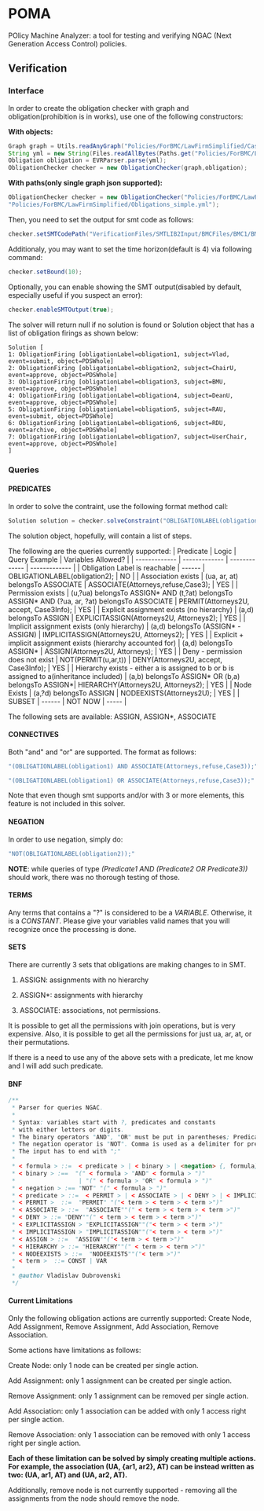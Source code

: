 # POMA
POlicy Machine Analyzer: a tool for testing and verifying NGAC (Next Generation Access Control) policies.  

## Verification

### Interface

In order to create the obligation checker with graph and obligation(prohibition is in works), use one of the following constructors:

**With objects:**

```java
Graph graph = Utils.readAnyGraph("Policies/ForBMC/LawFirmSimplified/CasePolicyUsers.json");
String yml = new String(Files.readAllBytes(Paths.get("Policies/ForBMC/LawFirmSimplified/Obligations_simple.yml")));
Obligation obligation = EVRParser.parse(yml);
ObligationChecker checker = new ObligationChecker(graph,obligation);
```


**With paths(only single graph json supported):**

```java
ObligationChecker checker = new ObligationChecker("Policies/ForBMC/LawFirmSimplified/CasePolicyUsers.json",
"Policies/ForBMC/LawFirmSimplified/Obligations_simple.yml");
```

Then, you need to set the output for smt code as follows: 

```java
checker.setSMTCodePath("VerificationFiles/SMTLIB2Input/BMCFiles/BMC1/BMC");
```

Additionaly, you may want to set the time horizon(default is 4) via following command:
```java
checker.setBound(10);
```

Optionally, you can enable showing the SMT output(disabled by default, especially useful if you suspect an error):
```java
checker.enableSMTOutput(true);
```



The solver will return null if no solution is found or Solution object that has a list of obligation firings as shown below: 

```
Solution [
1: ObligationFiring [obligationLabel=obligation1, subject=Vlad, event=submit, object=PDSWhole]
2: ObligationFiring [obligationLabel=obligation2, subject=ChairU, event=approve, object=PDSWhole]
3: ObligationFiring [obligationLabel=obligation3, subject=BMU, event=approve, object=PDSWhole]
4: ObligationFiring [obligationLabel=obligation4, subject=DeanU, event=approve, object=PDSWhole]
5: ObligationFiring [obligationLabel=obligation5, subject=RAU, event=submit, object=PDSWhole]
6: ObligationFiring [obligationLabel=obligation6, subject=RDU, event=archive, object=PDSWhole]
7: ObligationFiring [obligationLabel=obligation7, subject=UserChair, event=approve, object=PDSWhole]
]
```

### Queries

#### PREDICATES

In order to solve the contraint, use the following format method call: 

```java
Solution solution = checker.solveConstraint("OBLIGATIONLABEL(obligation2);");
```

The solution object, hopefully, will contain a list of steps. 

The following are the queries currently supported: 
| Predicate  | Logic | Query Example | Variables Allowed? |
| ------------- | ------------- | ------------- | ------------- |
| Obligation Label is reachable  | ------ | OBLIGATIONLABEL(obligation2); | NO |
| Association exists  | (ua, ar, at) belongsTo ASSOCIATE | ASSOCIATE(Attorneys,refuse,Case3);  | YES |
| Permission exists  | (u,?ua) belongsTo ASSIGN* AND (t,?at) belongsTo ASSIGN* AND (?ua, ar, ?at) belongsTo ASSOCIATE | PERMIT(Attorneys2U, accept, Case3Info); | YES |
| Explicit assignment exists (no hierarchy)  | (a,d) belongsTo ASSIGN | EXPLICITASSIGN(Attorneys2U, Attorneys2); | YES |
| Implicit assignment exists (only hierarchy)  | (a,d) belongsTo (ASSIGN* - ASSIGN) | IMPLICITASSIGN(Attorneys2U, Attorneys2); | YES |
| Explicit + implicit assignment exists (hierarchy accounted for) | (a,d) belongsTo ASSIGN* | ASSIGN(Attorneys2U, Attorneys); | YES |
| Deny - permission does not exist | NOT(PERMIT(u,ar,t)) | DENY(Attorneys2U, accept, Case3Info); | YES |
| Hierarchy exists - either a is assigned to b or b is assigned to a(inheritance included) | (a,b) belongsTo ASSIGN* OR (b,a) belongsTo ASSIGN*| HIERARCHY(Attorneys2U, Attorneys2); | YES |
| Node Exists | (a,?d) belongsTo ASSIGN | NODEEXISTS(Attorneys2U); | YES |
| SUBSET | ------ | NOT NOW | ----- |

The following sets are available: ASSIGN, ASSIGN*, ASSOCIATE

#### CONNECTIVES

Both "and" and "or" are supported. The format as follows: 

```java
"(OBLIGATIONLABEL(obligation1) AND ASSOCIATE(Attorneys,refuse,Case3));" 
```
```java
"(OBLIGATIONLABEL(obligation1) OR ASSOCIATE(Attorneys,refuse,Case3));"
```

Note that even though smt supports and/or with 3 or more elements, this feature is not included in this solver.

#### NEGATION

In order to use negation, simply do: 

```java
"NOT(OBLIGATIONLABEL(obligation2));"
```

**NOTE**: while queries of type _(Predicate1 AND (Predicate2 OR Predicate3))_ should work, there was no thorough testing of those. 


#### TERMS

Any terms that contains a "?" is considered to be a _VARIABLE_. Otherwise, it is a _CONSTANT_. Please give your variables valid names that you will recognize once the processing is done. 

#### SETS

There are currently 3 sets that obligations are making changes to in SMT. 

1. ASSIGN: assignments with no hierarchy

2. ASSIGN*: assignments with hierarchy

3. ASSOCIATE: associations, not permissions.

It is possible to get all the permissions with join operations, but is very expensive. Also, it is possible to get all the permissions for just ua, ar, at, or their permutations. 

If there is a need to use any of the above sets with a predicate, let me know and I will add such predicate. 

#### BNF

```java
/**
 * Parser for queries NGAC.
 * 
 * Syntax: variables start with ?, predicates and constants
 * with either letters or digits. 
 * The binary operators "AND", "OR" must be put in parentheses; Predicates have parentheses for parameters.
 * The negation operator is "NOT". Comma is used as a delimiter for predicate parameters
 * The input has to end with ";"
 * 
 * < formula > ::=  < predicate > | < binary > | <negation> {, formula} ";"
 * < binary > :==  "(" < formula > "AND" < formula > ")"
 *          		| "(" < formula > "OR" < formula > ")"
 * < negation > :== "NOT" "(" < formula > ")"
 * < predicate > ::=  < PERMIT > | < ASSOCIATE > | < DENY > | < IMPLICITASSIGN > | < EXPLICITASSIGN > | < HIERARCHY > | < ASSIGN > | < NODEEXISTS >
 * < PERMIT >  ::=  "PERMIT" "("< term > < term > < term >")"
 * < ASSOCIATE > ::=  "ASSOCIATE""(" < term > < term > < term >")"
 * < DENY > ::= "DENY""(" < term > < term > < term >")"
 * < EXPLICITASSIGN > "EXPLICITASSIGN""("< term > < term >")"
 * < IMPLICITASSIGN > "IMPLICITASSIGN""("< term > < term >")"
 * < ASSIGN > ::=  "ASSIGN""("< term > < term >")"
 * < HIERARCHY > ::= "HIERARCHY""(" < term > < term >")"
 * < NODEEXISTS > ::=  "NODEEXISTS""("< term >")"
 * < term >  ::= CONST | VAR
 *
 * @author Vladislav Dubrovenski
 */

```


#### Current Limitations
Only the following obligation actions are currently supported: Create Node, Add Assignment, Remove Assignment, Add Association, Remove Association.

Some actions have limitations as follows: 

Create Node: only 1 node can be created per single action.

Add Assignment: only 1 assignment can be created per single action.

Remove Assignment: only 1 assignment can be removed per single action.

Add Association: only 1 association can be added with only 1 access right per single action.

Remove Association: only 1 association can be removed with only 1 access right per single action.

**Each of these limitation can be solved by simply creating multiple actions. For example, the association (UA, {ar1, ar2}, AT) can be instead written as two: (UA, ar1, AT) and (UA, ar2, AT).**

Additionally, remove node is not currently supported - removing all the assignments from the node should remove the node. 


